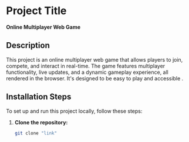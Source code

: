 # Project Title

**Online Multiplayer Web Game**

## Description

This project is an online multiplayer web game that allows players to join, compete, and interact in real-time. The game features multiplayer functionality, live updates, and a dynamic gameplay experience, all rendered in the browser. It's designed to be easy to play and accessible .

## Installation Steps

To set up and run this project locally, follow these steps:

1. **Clone the repository:**

   ```bash
   git clone "link"

